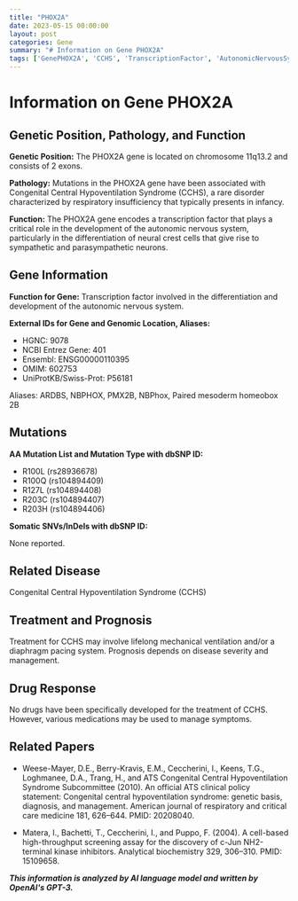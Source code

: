 ```yaml
---
title: "PHOX2A"
date: 2023-05-15 00:00:00
layout: post
categories: Gene
summary: "# Information on Gene PHOX2A"
tags: ['GenePHOX2A', 'CCHS', 'TranscriptionFactor', 'AutonomicNervousSystem', 'Mutation', 'Treatment', 'Prognosis', 'DrugResponse']
---
```


# Information on Gene PHOX2A

## Genetic Position, Pathology, and Function

**Genetic Position:** The PHOX2A gene is located on chromosome 11q13.2 and consists of 2 exons.

**Pathology:** Mutations in the PHOX2A gene have been associated with Congenital Central Hypoventilation Syndrome (CCHS), a rare disorder characterized by respiratory insufficiency that typically presents in infancy.

**Function:** The PHOX2A gene encodes a transcription factor that plays a critical role in the development of the autonomic nervous system, particularly in the differentiation of neural crest cells that give rise to sympathetic and parasympathetic neurons.

## Gene Information

**Function for Gene:** Transcription factor involved in the differentiation and development of the autonomic nervous system.

**External IDs for Gene and Genomic Location, Aliases:**

- HGNC: 9078
- NCBI Entrez Gene: 401
- Ensembl: ENSG00000110395
- OMIM: 602753
- UniProtKB/Swiss-Prot: P56181

Aliases: ARDBS, NBPHOX, PMX2B, NBPhox, Paired mesoderm homeobox 2B

## Mutations

**AA Mutation List and Mutation Type with dbSNP ID:**

- R100L (rs28936678)
- R100Q (rs104894409)
- R127L (rs104894408)
- R203C (rs104894407)
- R203H (rs104894406)

**Somatic SNVs/InDels with dbSNP ID:**

None reported.

## Related Disease

Congenital Central Hypoventilation Syndrome (CCHS)

## Treatment and Prognosis

Treatment for CCHS may involve lifelong mechanical ventilation and/or a diaphragm pacing system. Prognosis depends on disease severity and management.

## Drug Response

No drugs have been specifically developed for the treatment of CCHS. However, various medications may be used to manage symptoms.

## Related Papers

- Weese-Mayer, D.E., Berry-Kravis, E.M., Ceccherini, I., Keens, T.G., Loghmanee, D.A., Trang, H., and ATS Congenital Central Hypoventilation Syndrome Subcommittee (2010). An official ATS clinical policy statement: Congenital central hypoventilation syndrome: genetic basis, diagnosis, and management. American journal of respiratory and critical care medicine 181, 626–644. PMID: 20208040.

- Matera, I., Bachetti, T., Ceccherini, I., and Puppo, F. (2004). A cell-based high-throughput screening assay for the discovery of c-Jun NH2-terminal kinase inhibitors. Analytical biochemistry 329, 306–310. PMID: 15109658.

**_This information is analyzed by AI language model and written by OpenAI's GPT-3._**